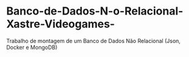 # Banco-de-Dados-N-o-Relacional-Xastre-Videogames-
Trabalho de montagem de um Banco de Dados Não Relacional (Json, Docker e MongoDB)
